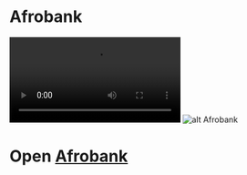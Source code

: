 # Afrobank

![alt Afrobank](<https://github.com/Akinolae/Afrobank/blob/master/src/assets/images/app%20demo.mp4>)
![alt Afrobank](<https://github.com/Akinolae/Afrobank/blob/master/src/assets/images/Screenshot%20(105).png>)

# Open [Afrobank](http://Akinolae.github.io/Afrobank)
